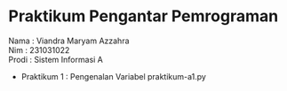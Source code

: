 # Praktikum Pengantar Pemrograman
<div> Nama : Viandra Maryam Azzahra </div>
<div> Nim : 231031022 </div>
<div> Prodi : Sistem Informasi A </div>

* Praktikum 1 : Pengenalan Variabel praktikum-a1.py
